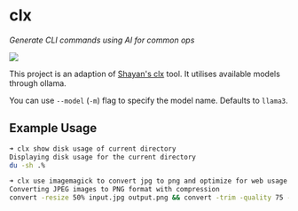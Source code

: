 # clx

_Generate CLI commands using AI for common ops_

![](./docs/clx.gif)

This project is an adaption of [Shayan's clx](https://gist.github.com/Sh4yy/3941bf5014bc8c980fad797d85149b65) tool. It utilises available models through ollama.

You can use `--model` (`-m`) flag to specify the model name. Defaults to `llama3`.

## Example Usage

```sh
➜ clx show disk usage of current directory
Displaying disk usage for the current directory
du -sh .%
```

```sh
➜ clx use imagemagick to convert jpg to png and optimize for web usage
Converting JPEG images to PNG format with compression
convert -resize 50% input.jpg output.png && convert -trim -quality 75 -define jpeg:extent=1024 output.png output_optimized.png
```
